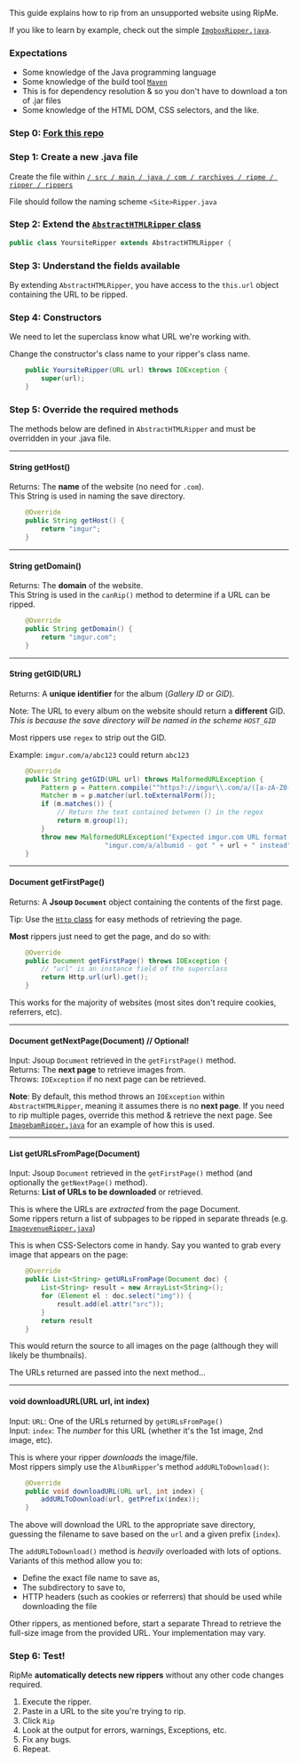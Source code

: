 This guide explains how to rip from an unsupported website using RipMe.

If you like to learn by example, check out the simple [`ImgboxRipper.java`](https://github.com/ripmeapp/ripme/blob/master/src/main/java/com/rarchives/ripme/ripper/rippers/ImgboxRipper.java).

### Expectations
* Some knowledge of the Java programming language
* Some knowledge of the build tool [`Maven`](http://maven.apache.org/)
 * This is for dependency resolution & so you don't have to download a ton of .jar files
* Some knowledge of the HTML DOM, CSS selectors, and the like.

### Step 0: [Fork this repo](https://help.github.com/articles/fork-a-repo)

### Step 1: Create a new .java file
Create the file within [`/ src / main / java / com / rarchives / ripme / ripper / rippers`](https://github.com/ripmeapp/ripme/tree/master/src/main/java/com/rarchives/ripme/ripper/rippers)

File should follow the naming scheme `<Site>Ripper.java`

### Step 2: Extend the [`AbstractHTMLRipper` class](https://github.com/ripmeapp/ripme/blob/master/src/main/java/com/rarchives/ripme/ripper/AbstractHTMLRipper.java)

```java
public class YoursiteRipper extends AbstractHTMLRipper {
```

### Step 3: Understand the fields available

By extending `AbstractHTMLRipper`, you have access to the `this.url` object containing the URL to be ripped.

### Step 4: Constructors

We need to let the superclass know what URL we're working with.

Change the constructor's class name to your ripper's class name.

```java
    public YoursiteRipper(URL url) throws IOException {
        super(url);
    }
```

### Step 5: Override the required methods

The methods below are defined in `AbstractHTMLRipper` and must be overridden in your .java file.

---

#### String getHost()

Returns: The **name** of the website (no need for `.com`).  
This String is used in naming the save directory.  
```java
    @Override
    public String getHost() {
        return "imgur";
    }
```

---

#### String getDomain()

Returns: The **domain** of the website.  
This String is used in the `canRip()` method to determine if a URL can be ripped.  
```java
    @Override
    public String getDomain() {
        return "imgur.com";
    }
```

---

#### String getGID(URL)

Returns: A **unique identifier** for the album (*Gallery ID* or *GID*).

Note: The URL to every album on the website should return a **different** GID.  
*This is because the save directory will be named in the scheme `HOST_GID`*

Most rippers use `regex` to strip out the GID.

Example: `imgur.com/a/abc123` could return `abc123`

```java
    @Override
    public String getGID(URL url) throws MalformedURLException {
        Pattern p = Pattern.compile("^https?://imgur\\.com/a/([a-zA-Z0-9]+).*$");
        Matcher m = p.matcher(url.toExternalForm());
        if (m.matches()) {
            // Return the text contained between () in the regex
            return m.group(1);
        }
        throw new MalformedURLException("Expected imgur.com URL format: " +
                        "imgur.com/a/albumid - got " + url + " instead");
    }
```

---

#### Document getFirstPage()

Returns: A **Jsoup `Document`** object containing the contents of the first page.  

Tip: Use the [`Http` class](https://github.com/ripmeapp/ripme/blob/master/src/main/java/com/rarchives/ripme/utils/Http.java) for easy methods of retrieving the page.

**Most** rippers just need to get the page, and do so with:

```java
    @Override
    public Document getFirstPage() throws IOException {
        // "url" is an instance field of the superclass
        return Http.url(url).get();
    }
```

This works for the majority of websites (most sites don't require cookies, referrers, etc).

---

#### Document getNextPage(Document) // Optional!

Input: Jsoup `Document` retrieved in the `getFirstPage()` method.  
Returns: The **next page** to retrieve images from.  
Throws: `IOException` if no next page can be retrieved.

**Note**: By default, this method throws an `IOException` within `AbstractHTMLRipper`, meaning it assumes there is no **next page**. If you need to rip multiple pages, override this method & retrieve the next page. See [`ImagebamRipper.java`](https://github.com/ripmeapp/ripme/blob/master/src/main/java/com/rarchives/ripme/ripper/rippers/ImagebamRipper.java#L70) for an example of how this is used.

---

#### List<String> getURLsFromPage(Document)

Input: Jsoup `Document` retrieved in the `getFirstPage()` method (and optionally the `getNextPage()` method).  
Returns: **List of URLs to be downloaded** or retrieved.

This is where the URLs are *extracted* from the page Document.  
Some rippers return a list of subpages to be ripped in separate threads (e.g. [`ImagevenueRipper.java`](https://github.com/ripmeapp/ripme/blob/master/src/main/java/com/rarchives/ripme/ripper/rippers/ImagevenueRipper.java#L67))

This is when CSS-Selectors come in handy. Say you wanted to grab every image that appears on the page:

```java
    @Override
    public List<String> getURLsFromPage(Document doc) {
        List<String> result = new ArrayList<String>();
        for (Element el : doc.select("img")) {
            result.add(el.attr("src"));
        }
        return result
    }
```

This would return the source to all images on the page (although they will likely be thumbnails).

The URLs returned are passed into the next method...

---

#### void downloadURL(URL url, int index)

Input: `URL`: One of the URLs returned by `getURLsFromPage()`  
Input: `index`: The *number* for this URL (whether it's the 1st image, 2nd image, etc).

This is where your ripper *downloads* the image/file.  
Most rippers simply use the `AlbumRipper`'s method `addURLToDownload()`:
```java
    @Override
    public void downloadURL(URL url, int index) {
        addURLToDownload(url, getPrefix(index));
    }
```

The above will download the URL to the appropriate save directory, guessing the filename to save based on the `url` and a given prefix (`index`).

The `addURLToDownload()` method is *heavily* overloaded with lots of options.  
Variants of this method allow you to:
* Define the exact file name to save as,
* The subdirectory to save to,
* HTTP headers (such as cookies or referrers) that should be used while downloading the file

Other rippers, as mentioned before, start a separate Thread to retrieve the full-size image from the provided URL. Your implementation may vary.

### Step 6: Test!

RipMe **automatically detects new rippers** without any other code changes required.

1. Execute the ripper.  
2. Paste in a URL to the site you're trying to rip.
3. Click `Rip`
4. Look at the output for errors, warnings, Exceptions, etc.
5. Fix any bugs.
6. Repeat.